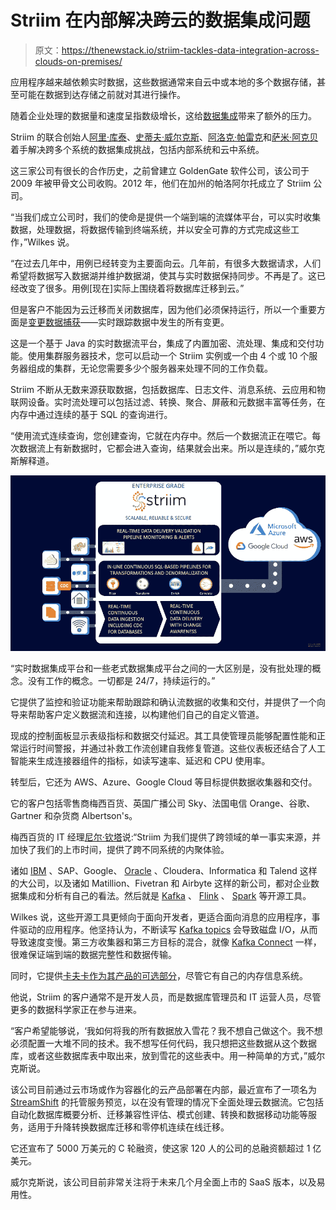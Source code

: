 # Striim 在内部解决跨云的数据集成问题

> 原文：<https://thenewstack.io/striim-tackles-data-integration-across-clouds-on-premises/>

应用程序越来越依赖实时数据，这些数据通常来自云中或本地的多个数据存储，甚至可能在数据到达存储之前就对其进行操作。

随着企业处理的数据量和速度呈指数级增长，这给[数据集成](https://thenewstack.io/stop-talking-about-multicloud-and-hybrid-cloud-and-start-talking-about-integration/)带来了额外的压力。

Striim 的联合创始人[阿里·库泰](https://www.linkedin.com/in/ali-kutay-88002112/)、[史蒂夫·威尔克斯](https://www.linkedin.com/in/stevewilkes/)、[阿洛克·帕雷克](https://www.linkedin.com/in/pareekalok/)和[萨米·阿克贝](https://www.linkedin.com/in/samiakbay/)着手解决跨多个系统的数据集成挑战，包括内部系统和云中系统。

这三家公司有很长的合作历史，之前曾建立 GoldenGate 软件公司，该公司于 2009 年被甲骨文公司收购。2012 年，他们在加州的帕洛阿尔托成立了 Striim 公司。

“当我们成立公司时，我们的使命是提供一个端到端的流媒体平台，可以实时收集数据，处理数据，将数据传输到终端系统，并以安全可靠的方式完成这些工作，”Wilkes 说。

“在过去几年中，用例已经转变为主要面向云。几年前，有很多大数据请求，人们希望将数据写入数据湖并维护数据湖，使其与实时数据保持同步。不再是了。这已经改变了很多。用例[现在]实际上围绕着将数据库迁移到云。”

但是客户不能因为云迁移而关闭数据库，因为他们必须保持运行，所以一个重要方面是[变更数据捕获](https://www.striim.com/change-data-capture-cdc-what-it-is-and-how-it-works/#what-is-change-data-capture)——实时跟踪数据中发生的所有变更。

这是一个基于 Java 的实时数据流平台，集成了内置加密、流处理、集成和交付功能。使用集群服务器技术，您可以启动一个 Striim 实例或一个由 4 个或 10 个服务器组成的集群，无论您需要多少个服务器来处理不同的工作负载。

Striim 不断从无数来源获取数据，包括数据库、日志文件、消息系统、云应用和物联网设备。实时流处理可以包括过滤、转换、聚合、屏蔽和元数据丰富等任务，在内存中通过连续的基于 SQL 的查询进行。

“使用流式连续查询，您创建查询，它就在内存中。然后一个数据流正在喂它。每次数据流上有新数据时，它都会进入查询，结果就会出来。所以是连续的，”威尔克斯解释道。

![](img/b03b203f95ed225ec03e67deb444b430.png)

“实时数据集成平台和一些老式数据集成平台之间的一大区别是，没有批处理的概念。没有工作的概念。一切都是 24/7，持续运行的。”

它提供了监控和验证功能来帮助跟踪和确认流数据的收集和交付，并提供了一个向导来帮助客户定义数据流和连接，以构建他们自己的自定义管道。

现成的控制面板显示表级指标和数据交付延迟。其工具使管理员能够配置性能和正常运行时间警报，并通过补救工作流创建自我修复管道。这些仪表板还结合了人工智能来生成连接器组件的指标，如读写速率、延迟和 CPU 使用率。

转型后，它还为 AWS、Azure、Google Cloud 等目标提供数据收集器和交付。

它的客户包括零售商梅西百货、英国广播公司 Sky、法国电信 Orange、谷歌、Gartner 和杂货商 Albertson's。

梅西百货的 IT 经理[尼尔·钦塔](https://www.linkedin.com/in/nchinta/)说:“Striim 为我们提供了跨领域的单一事实来源，并加快了我们的上市时间，提供了跨不同系统的内聚体验。

诸如 [IBM](https://www.ibm.com/cloud?utm_content=inline-mention) 、SAP、Google、 [Oracle](https://developer.oracle.com/?utm_content=inline-mention) 、Cloudera、Informatica 和 Talend 这样的大公司，以及诸如 Matillion、Fivetran 和 Airbyte 这样的新公司，都对企业数据集成和分析有自己的看法。然后就是 [Kafka](https://kafka.apache.org/) 、 [Flink](https://flink.apache.org/) 、 [Spark](https://spark.apache.org/) 等开源工具。

Wilkes 说，这些开源工具更倾向于面向开发者，更适合面向消息的应用程序，事件驱动的应用程序。他坚持认为，不断读写 [Kafka topics](https://kafka.apache.org/intro) 会导致磁盘 I/O，从而导致速度变慢。第三方收集器和第三方目标的混合，就像 [Kafka Connect](https://itnext.io/kafka-connect-in-a-nutshell-e0a0f57e7cdb) 一样，很难保证端到端的数据完整性和数据传输。

同时，它提供[卡夫卡作为其产品的可选部分](https://www.striim.com/videos/how-industry-leaders-are-using-streaming-integration/)，尽管它有自己的内存信息系统。

他说，Striim 的客户通常不是开发人员，而是数据库管理员和 IT 运营人员，尽管更多的数据科学家正在参与进来。

“客户希望能够说，‘我如何将我的所有数据放入雪花？我不想自己做这个。我不想必须配置一大堆不同的技术。我不想写任何代码，我只想把这些数据从这个数据库，或者这些数据库表中取出来，放到雪花的这些表中。用一种简单的方式，”威尔克斯说。

该公司目前通过云市场或作为容器化的云产品部署在内部，最近宣布了一项名为 [StreamShift](https://www.striim.com/press/streamshift-database-migrations-on-google-cloud/) 的托管服务预览，以在没有管理的情况下全面处理云数据流。它包括自动化数据库概要分析、迁移兼容性评估、模式创建、转换和数据移动功能等服务，适用于升降转换数据库迁移和零停机连续在线迁移。

它还宣布了 5000 万美元的 C 轮融资，使这家 120 人的公司的总融资额超过 1 亿美元。

威尔克斯说，该公司目前非常关注将于未来几个月全面上市的 SaaS 版本，以及易用性。

<svg xmlns:xlink="http://www.w3.org/1999/xlink" viewBox="0 0 68 31" version="1.1"><title>Group</title> <desc>Created with Sketch.</desc></svg>